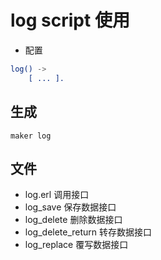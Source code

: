 # log script 使用

* 配置  
```erl
log() ->
    [ ... ].
```

## 生成  
```shell
maker log  
```

## 文件  
* log.erl 调用接口  
* log_save 保存数据接口  
* log_delete 删除数据接口  
* log_delete_return 转存数据接口  
* log_replace 覆写数据接口  
